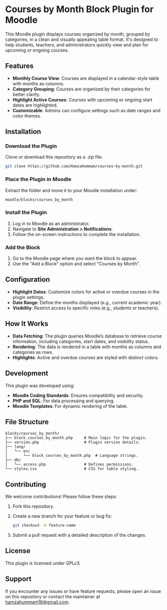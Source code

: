 
# Courses by Month Block Plugin for Moodle

This Moodle plugin displays courses organized by month, grouped by categories, in a clean and visually appealing table format. It's designed to help students, teachers, and administrators quickly view and plan for upcoming or ongoing courses.

## Features

- **Monthly Course View**: Courses are displayed in a calendar-style table with months as columns.
- **Category Grouping**: Courses are organized by their categories for better clarity.
- **Highlight Active Courses**: Courses with upcoming or ongoing start dates are highlighted.
- **Customizable**: Admins can configure settings such as date ranges and color themes.

## Installation

### Download the Plugin

Clone or download this repository as a .zip file.

```bash
git clone https://github.com/HamzaHummam/courses-by-month.git
```

### Place the Plugin in Moodle

Extract the folder and move it to your Moodle installation under:

```bash
moodle/blocks/courses_by_month
```

### Install the Plugin

1. Log in to Moodle as an administrator.
2. Navigate to **Site Administration > Notifications**.
3. Follow the on-screen instructions to complete the installation.

### Add the Block

1. Go to the Moodle page where you want the block to appear.
2. Use the "Add a Block" option and select "Courses by Month".

## Configuration

- **Highlight Dates**: Customize colors for active or overdue courses in the plugin settings.
- **Date Range**: Define the months displayed (e.g., current academic year).
- **Visibility**: Restrict access to specific roles (e.g., students or teachers).

## How It Works

- **Data Fetching**: The plugin queries Moodle’s database to retrieve course information, including categories, start dates, and visibility status.
- **Rendering**: The data is rendered in a table with months as columns and categories as rows.
- **Highlights**: Active and overdue courses are styled with distinct colors.

## Development

This plugin was developed using:

- **Moodle Coding Standards**: Ensures compatibility and security.
- **PHP and SQL**: For data processing and querying.
- **Moodle Templates**: For dynamic rendering of the table.

## File Structure

```
blocks/courses_by_month/
├── block_courses_by_month.php     # Main logic for the plugin.
├── version.php                    # Plugin version details.
├── lang/
│   └── en/
│       └── block_courses_by_month.php  # Language strings.
├── db/
│   └── access.php                 # Defines permissions.
└── styles.css                     # CSS for table styling.
```

## Contributing

We welcome contributions! Please follow these steps:

1. Fork this repository.
2. Create a new branch for your feature or bug fix:

    ```bash
    git checkout -b feature-name
    ```

3. Submit a pull request with a detailed description of the changes.

## License

This plugin is licensed under GPLv3.

## Support

If you encounter any issues or have feature requests, please open an issue on this repository or contact the maintainer at hamzahummam16@gmail.com.
